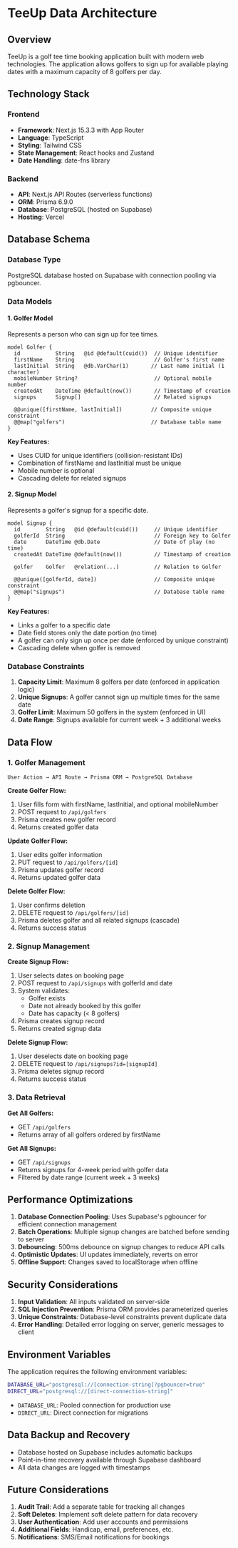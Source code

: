 # TeeUp Data Architecture

## Overview

TeeUp is a golf tee time booking application built with modern web technologies. The application allows golfers to sign up for available playing dates with a maximum capacity of 8 golfers per day.

## Technology Stack

### Frontend
- **Framework**: Next.js 15.3.3 with App Router
- **Language**: TypeScript
- **Styling**: Tailwind CSS
- **State Management**: React hooks and Zustand
- **Date Handling**: date-fns library

### Backend
- **API**: Next.js API Routes (serverless functions)
- **ORM**: Prisma 6.9.0
- **Database**: PostgreSQL (hosted on Supabase)
- **Hosting**: Vercel

## Database Schema

### Database Type
PostgreSQL database hosted on Supabase with connection pooling via pgbouncer.

### Data Models

#### 1. Golfer Model
Represents a person who can sign up for tee times.

```prisma
model Golfer {
  id           String   @id @default(cuid())  // Unique identifier
  firstName    String                         // Golfer's first name
  lastInitial  String   @db.VarChar(1)       // Last name initial (1 character)
  mobileNumber String?                        // Optional mobile number
  createdAt    DateTime @default(now())       // Timestamp of creation
  signups      Signup[]                       // Related signups
  
  @@unique([firstName, lastInitial])         // Composite unique constraint
  @@map("golfers")                           // Database table name
}
```

**Key Features:**
- Uses CUID for unique identifiers (collision-resistant IDs)
- Combination of firstName and lastInitial must be unique
- Mobile number is optional
- Cascading delete for related signups

#### 2. Signup Model
Represents a golfer's signup for a specific date.

```prisma
model Signup {
  id        String   @id @default(cuid())     // Unique identifier
  golferId  String                            // Foreign key to Golfer
  date      DateTime @db.Date                 // Date of play (no time)
  createdAt DateTime @default(now())          // Timestamp of creation
  
  golfer    Golfer   @relation(...)           // Relation to Golfer
  
  @@unique([golferId, date])                  // Composite unique constraint
  @@map("signups")                            // Database table name
}
```

**Key Features:**
- Links a golfer to a specific date
- Date field stores only the date portion (no time)
- A golfer can only sign up once per date (enforced by unique constraint)
- Cascading delete when golfer is removed

### Database Constraints

1. **Capacity Limit**: Maximum 8 golfers per date (enforced in application logic)
2. **Unique Signups**: A golfer cannot sign up multiple times for the same date
3. **Golfer Limit**: Maximum 50 golfers in the system (enforced in UI)
4. **Date Range**: Signups available for current week + 3 additional weeks

## Data Flow

### 1. Golfer Management
```
User Action → API Route → Prisma ORM → PostgreSQL Database
```

**Create Golfer Flow:**
1. User fills form with firstName, lastInitial, and optional mobileNumber
2. POST request to `/api/golfers`
3. Prisma creates new golfer record
4. Returns created golfer data

**Update Golfer Flow:**
1. User edits golfer information
2. PUT request to `/api/golfers/[id]`
3. Prisma updates golfer record
4. Returns updated golfer data

**Delete Golfer Flow:**
1. User confirms deletion
2. DELETE request to `/api/golfers/[id]`
3. Prisma deletes golfer and all related signups (cascade)
4. Returns success status

### 2. Signup Management

**Create Signup Flow:**
1. User selects dates on booking page
2. POST request to `/api/signups` with golferId and date
3. System validates:
   - Golfer exists
   - Date not already booked by this golfer
   - Date has capacity (< 8 golfers)
4. Prisma creates signup record
5. Returns created signup data

**Delete Signup Flow:**
1. User deselects date on booking page
2. DELETE request to `/api/signups?id=[signupId]`
3. Prisma deletes signup record
4. Returns success status

### 3. Data Retrieval

**Get All Golfers:**
- GET `/api/golfers`
- Returns array of all golfers ordered by firstName

**Get All Signups:**
- GET `/api/signups`
- Returns signups for 4-week period with golfer data
- Filtered by date range (current week + 3 weeks)

## Performance Optimizations

1. **Database Connection Pooling**: Uses Supabase's pgbouncer for efficient connection management
2. **Batch Operations**: Multiple signup changes are batched before sending to server
3. **Debouncing**: 500ms debounce on signup changes to reduce API calls
4. **Optimistic Updates**: UI updates immediately, reverts on error
5. **Offline Support**: Changes saved to localStorage when offline

## Security Considerations

1. **Input Validation**: All inputs validated on server-side
2. **SQL Injection Prevention**: Prisma ORM provides parameterized queries
3. **Unique Constraints**: Database-level constraints prevent duplicate data
4. **Error Handling**: Detailed error logging on server, generic messages to client

## Environment Variables

The application requires the following environment variables:

```bash
DATABASE_URL="postgresql://[connection-string]?pgbouncer=true"
DIRECT_URL="postgresql://[direct-connection-string]"
```

- `DATABASE_URL`: Pooled connection for production use
- `DIRECT_URL`: Direct connection for migrations

## Data Backup and Recovery

- Database hosted on Supabase includes automatic backups
- Point-in-time recovery available through Supabase dashboard
- All data changes are logged with timestamps

## Future Considerations

1. **Audit Trail**: Add a separate table for tracking all changes
2. **Soft Deletes**: Implement soft delete pattern for data recovery
3. **User Authentication**: Add user accounts and permissions
4. **Additional Fields**: Handicap, email, preferences, etc.
5. **Notifications**: SMS/Email notifications for bookings 